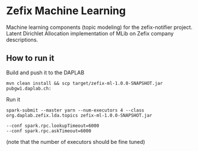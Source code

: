 # Zefix Machine Learning

Machine learning components (topic modeling) for the zefix-notifier project.
Latent Dirichlet Allocation implementation of MLib on Zefix company descriptions.


## How to run it

Build and push it to the DAPLAB

```
mvn clean install && scp target/zefix-ml-1.0.0-SNAPSHOT.jar pubgw1.daplab.ch:
```

Run it

```
spark-submit --master yarn --num-executors 4 --class org.daplab.zefix.lda.topics zefix-ml-1.0.0-SNAPSHOT.jar

--conf spark.rpc.lookupTimeout=6000
--conf spark.rpc.askTimeout=6000
```

(note that the number of executors should be fine tuned)